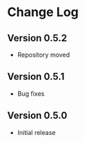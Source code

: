 # Change Log

## Version 0.5.2
* Repository moved

## Version 0.5.1
* Bug fixes

## Version 0.5.0
* Initial release